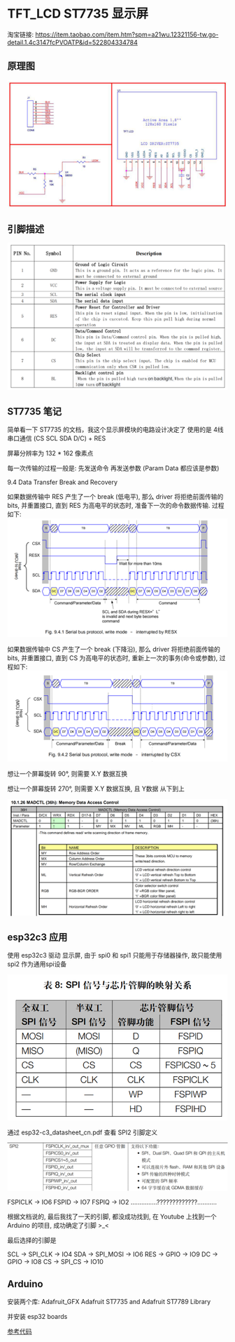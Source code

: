 # TFT_LCD ST7735 显示屏

淘宝链接: https://item.taobao.com/item.htm?spm=a21wu.12321156-tw.go-detail.1.4c3147fcPVOATP&id=522804334784

## 原理图

![](TFT_LCD%20ST7735%20显示屏/2022-02-20-16-59-01.png)

## 引脚描述

![](TFT_LCD%20ST7735%20显示屏/2022-02-20-17-02-48.png)

## ST7735 笔记

简单看一下 ST7735 的文档，我这个显示屏模块的电路设计决定了 使用的是 4线串口通信 (CS SCL SDA D/C) + RES

屏幕分辨率为 132 * 162 像素点

每一次传输的过程一般是: 先发送命令 再发送参数 (Param Data 都应该是参数)

9.4 Data Transfer Break and Recovery

如果数据传输中 RES 产生了一个 break (低电平), 那么 driver 将拒绝前面传输的bits, 并重置接口, 直到 RES 为高电平的状态时, 准备下一次的命令数据传输. 过程如下:
![](TFT_LCD%20ST7735%20显示屏/2022-02-27-11-09-22.png)

如果数据传输中 CS 产生了一个 break (下降沿), 那么 driver 将拒绝前面传输的bits, 并重置接口, 直到 CS 为高电平的状态时, 重新上一次的事务(命令或参数), 过程如下:
![](TFT_LCD%20ST7735%20显示屏/2022-02-27-11-08-58.png)

想让一个屏幕旋转 90°, 则需要 X.Y 数据互换

想让一个屏幕旋转 270°, 则需要 X.Y 数据互换, 且 Y数据 从下到上

![](TFT_LCD%20ST7735%20显示屏/2022-02-27-17-43-22.png)

## esp32c3 应用

使用 esp32c3 驱动 显示屏, 由于 spi0 和 spi1 只能用于存储器操作, 故只能使用 spi2 作为通用spi设备

![](TFT_LCD%20ST7735%20显示屏/2022-02-20-17-10-07.png)

通过 esp32-c3_datasheet_cn.pdf 查看 SPI2 引脚定义

![](TFT_LCD%20ST7735%20显示屏/2022-02-20-17-13-50.png)

FSPICLK -> IO6
FSPID   -> IO7
FSPIQ   -> IO2
...............?????????????...........


根据文档说的, 最后我找了一天的引脚, 都没成功找到, 在 Youtube 上找到一个 Arduino 的项目, 成功确定了引脚 >_<

最后选择的引脚是

SCL  ->  SPI_CLK  -> IO4
SDA  ->  SPI_MOSI -> IO6
RES  ->  GPIO     -> IO9
DC   ->  GPIO     -> IO8
CS   ->  SPI_CS   -> IO10

## Arduino

安装两个库:
Adafruit_GFX
Adafruit ST7735 and Adafruit ST7789 Library

并安装 esp32 boards

[参考代码](./codes/esp32c3_st7735_demo/esp32c3_st7735_demo.ino)
